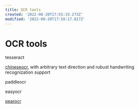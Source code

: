 ```yaml
---
title: OCR tools
created: '2022-08-20T17:55:19.273Z'
modified: '2022-08-20T17:58:17.817Z'
---
```


# OCR tools

tesseract

[chineseocr](https://github.com/chineseocr/chineseocr), with arbitrary text direction and rubust handwriting recognization support

paddleocr

easyocr

[pearocr](https://github.com/PearOCR/website)
